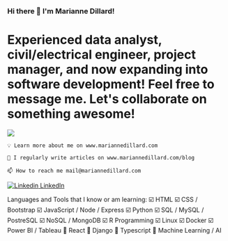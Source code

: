 ### Hi there 👋 I'm Marianne Dillard!

# Experienced data analyst, civil/electrical engineer, project manager, and now expanding into software development! Feel free to message me. Let's collaborate on something awesome!

![](https://komarev.com/ghpvc/?username=dillardm89)


    💡 Learn more about me on www.mariannedillard.com
    
    📄 I regularly write articles on www.mariannedillard.com/blog

    📫 How to reach me mail@mariannedillard.com

[![Linkedin](https://i.stack.imgur.com/gVE0j.png) LinkedIn](https://www.linkedin.com/in/dillardm)

Languages and Tools that I know or am learning:
  ☑️ HTML
  ☑️ CSS / Bootstrap
  ☑️ JavaScript / Node / Express
  ☑️ Python
  ☑️ SQL / MySQL / PostreSQL
  ☑️ NoSQL / MongoDB
  ☑️ R Programming
  ☑️ Linux
  ☑️ Docker
  ☑️ Power BI / Tableau
  🔲 React
  🔲 Django
  🔲 Typescript
  🔲 Machine Learning / AI

